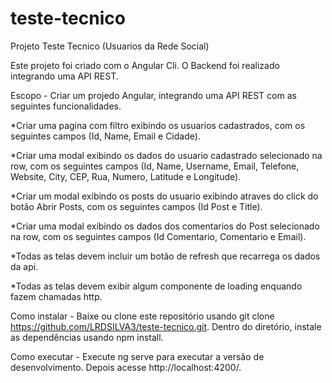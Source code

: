 # teste-tecnico

Projeto Teste Tecnico (Usuarios da Rede Social)

Este projeto foi criado com o Angular Cli.
O Backend foi realizado integrando uma API REST.

Escopo -
Criar um projedo Angular, integrando uma API REST com as seguintes funcionalidades.

*Criar uma pagina com filtro exibindo os usuarios cadastrados, com os seguintes campos (Id, Name, Email e Cidade).

*Criar uma modal exibindo os dados do usuario cadastrado selecionado na row, com os seguintes campos (Id, Name, Username, 
Email, Telefone, Website, City, CEP, Rua, Numero, Latitude e Longitude).

*Criar um modal exibindo os posts do usuario exibindo atraves do click do botão Abrir Posts, com os seguintes campos (Id Post e Title).

*Criar uma modal exibindo os dados dos comentarios do Post selecionado na row, com os seguintes campos (Id Comentario, Comentario e Email).

*Todas as telas devem incluir um botão de refresh que recarrega os dados da api.

*Todas as telas devem exibir algum componente de loading enquando fazem chamadas http.

Como instalar - 
Baixe ou clone este repositório usando git clone https://github.com/LRDSILVA3/teste-tecnico.git.
Dentro do diretório, instale as dependências usando npm install.

Como executar - 
Execute ng serve para executar a versão de desenvolvimento. Depois acesse http://localhost:4200/.
